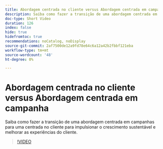 ```yaml
---
title: Abordagem centrada no cliente versus Abordagem centrada em campanha
description: Saiba como fazer a transição de uma abordagem centrada em campanhas para uma centrada no cliente para impulsionar o crescimento sustentável e melhorar as experiências do cliente.
doc-type: Short Video
duration: 126
index: false
hide: true
hidefromtoc: true
recommendations: noCatalog, noDisplay
source-git-commit: 2af7500de12a9fd78e64c6a12a42b2fbbf121eba
workflow-type: tm+mt
source-wordcount: '48'
ht-degree: 0%

---
```



# Abordagem centrada no cliente versus Abordagem centrada em campanha

Saiba como fazer a transição de uma abordagem centrada em campanhas para uma centrada no cliente para impulsionar o crescimento sustentável e melhorar as experiências do cliente.

<!-- 85_S651_3442537_125_customercentric-approach-vs-campaigncentric-approach -->
>[!VIDEO](https://video.tv.adobe.com/v/3458235/?learn=on&enablevpops=true)
